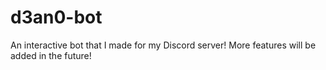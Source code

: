 # d3an0-bot
An interactive bot that I made for my Discord server! More features will be added in the future!
